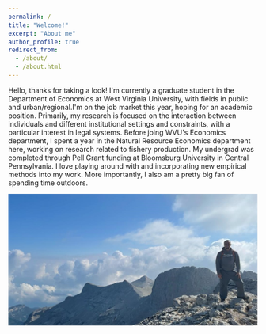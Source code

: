 ```yaml
---
permalink: /
title: "Welcome!" 
excerpt: "About me"
author_profile: true
redirect_from: 
  - /about/
  - /about.html
---
```


Hello, thanks for taking a look! I'm currently a graduate student in the Department of Economics at West Virginia University, with fields in public and urban/regional.I'm on the job market this year, hoping for an academic position. Primarily, my research is focused on the interaction between individuals and different institutional settings and constraints, with a particular interest in legal systems. Before joing WVU's Economics department, I spent a year in the Natural Resource Economics department here, working on research related to fishery production. My undergrad was completed through Pell Grant funding at Bloomsburg University in Central Pennsylvania. I love playing around with and incorporating new empirical methods into my work. More importantly, I also am a pretty big fan of spending time outdoors.

<img src="/images/personal/olympia.jpg" width="1000"/>


